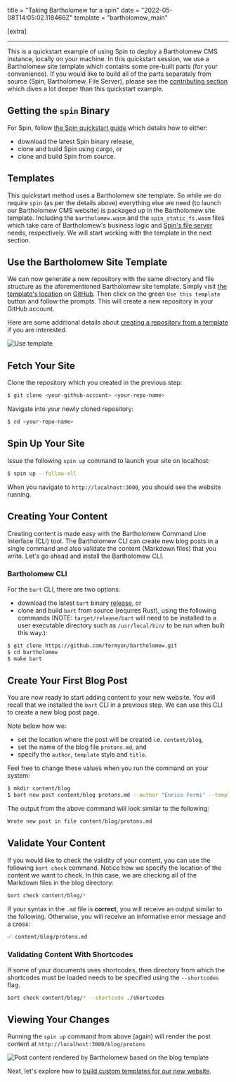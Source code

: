 title = "Taking Bartholomew for a spin"
date = "2022-05-08T14:05:02.118466Z"
template = "bartholomew_main"

[extra]

---
This is a quickstart example of using Spin to deploy a Bartholomew CMS instance, locally on your machine. In this quickstart session, we use a Bartholomew site template which contains some pre-built parts (for your convenience). If you would like to build all of the parts separately from source (Spin, Bartholomew, File Server), please see the [contributing section](https://developer.fermyon.com/bartholomew/contributing-bartholomew) which dives a lot deeper than this quickstart example.

## Getting the `spin` Binary

For Spin, follow [the Spin quickstart guide](https://spin.fermyon.dev/quickstart) which details how to either:
- download the latest Spin binary release,
- clone and build Spin using cargo, or
- clone and build Spin from source.

## Templates

This quickstart method uses a Bartholomew site template. So while we do require `spin` (as per the details above) everything else we need (to launch our Bartholomew CMS website) is packaged up in the Bartholomew site template. Including the `bartholomew.wasm` and the `spin_static_fs.wasm` files which take care of Bartholomew's business logic and [Spin's file server](https://github.com/fermyon/spin-fileserver) needs, respectively. We will start working with the template in the next section.

## Use the Bartholomew Site Template

We can now generate a new repository with the same directory and file structure as the aforementioned Bartholomew site template. Simply visit [the template's location](https://github.com/fermyon/bartholomew-site-template) on [GitHub](https://github.com/fermyon/bartholomew-site-template). Then click on the green `Use this template` button and follow the prompts. This will create a new repository in your GitHub account.

Here are some additional details about [creating a repository from a template](https://docs.github.com/en/repositories/creating-and-managing-repositories/creating-a-repository-from-a-template) if you are interested.

![Use template](../static/image/docs/use-template.png)

## Fetch Your Site

Clone the repository which you created in the previous step: 

```bash
$ git clone <your-github-account> <your-repo-name>
```

Navigate into your newly cloned repository:

```bash
$ cd <your-repo-name>
```

## Spin Up Your Site

Issue the following `spin up` command to launch your site on localhost:

```bash
$ spin up --follow-all
```

When you navigate to `http://localhost:3000`, you should see the website running.

## Creating Your Content

Creating content is made easy with the Bartholomew Command Line Interface (CLI) tool. The Bartholomew CLI can create new blog posts in a single command and also validate the content (Markdown files) that you write. Let's go ahead and install the Bartholomew CLI.

### Bartholomew CLI

For the `bart` CLI, there are two options:
- download the latest `bart` binary [release](https://github.com/fermyon/bartholomew/releases/), or
- clone and build `bart` from source (requires Rust), using the following commands (NOTE: `target/release/bart` will need to be installed to a user executable directory such as `/usr/local/bin/` to be run when built this way.):

```bash
$ git clone https://github.com/fermyon/bartholomew.git
$ cd bartholomew
$ make bart
```

## Create Your First Blog Post

You are now ready to start adding content to your new website. You will recall that we installed the `bart` CLI in a previous step. We can use this CLI to create a new blog post page.

Note below how we:
- set the location where the post will be created i.e. `content/blog`,
- set the name of the blog file `protons.md`, and
- specify the `author`, `template` style and `title`.

Feel free to change these values when you run the command on your system:

```bash
$ mkdir content/blog
$ bart new post content/blog protons.md --author "Enrico Fermi" --template "blog" --title "On the Recombination of Neutrons and Protons"
```

The output from the above command will look similar to the following:

```bash
Wrote new post in file content/blog/protons.md
```

## Validate Your Content

If you would like to check the validity of your content, you can use the following `bart check` command. Notice how we specify the location of the content we want to check. In this case, we are checking all of the Markdown files in the blog directory:

```bash
bart check content/blog/*
```

If your syntax in the `.md` file is **correct**, you will receive an output similar to the following. Otherwise, you will receive an informative error message and a cross:

```bash
✅ content/blog/protons.md
```

### Validating Content With Shortcodes

If some of your documents uses shortcodes, then directory from which the shortcodes must be loaded needs to be specified using the `--shortcodes` flag.

```bash
bart check content/blog/* --shortcode ./shortcodes
```

## Viewing Your Changes

Running the `spin up` command from above (again) will render the post content at `http://localhost:3000/blog/protons`

![Post content rendered by Bartholomew based on the blog template](../static/image/docs/bart-new-post.png)

Next, let's explore how to [build custom templates for our new website](./templates.md).
